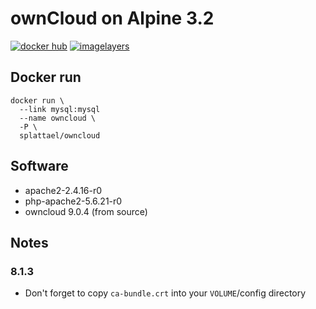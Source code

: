 # ownCloud on Alpine 3.2

[![docker hub](https://img.shields.io/badge/docker-image-blue.svg?style=flat-square)](https://registry.hub.docker.com/u/splattael/owncloud/)
[![imagelayers](https://badge.imagelayers.io/splattael/owncloud:latest.svg)](https://imagelayers.io/?images=splattael/owncloud:latest)

## Docker run

    docker run \
      --link mysql:mysql
      --name owncloud \
      -P \
      splattael/owncloud

## Software

* apache2-2.4.16-r0
* php-apache2-5.6.21-r0
* owncloud 9.0.4 (from source)

## Notes

### 8.1.3

* Don't forget to copy `ca-bundle.crt` into your `VOLUME`/config directory
